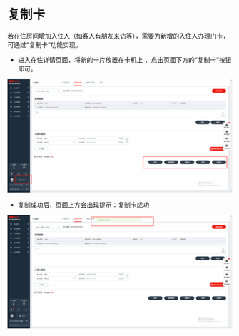 # 复制卡

若在住房间增加入住人（如客人有朋友来访等），需要为新增的入住人办理门卡，可通过“复制卡“功能实现。

* 进入在住详情页面，将新的卡片放置在卡机上 ，点击页面下方的“复制卡“按钮即可。

![](../../../.gitbook/assets/image%20%2831%29.png)

* 复制成功后，页面上方会出现提示：复制卡成功

![](../../../.gitbook/assets/image%20%28743%29.png)

